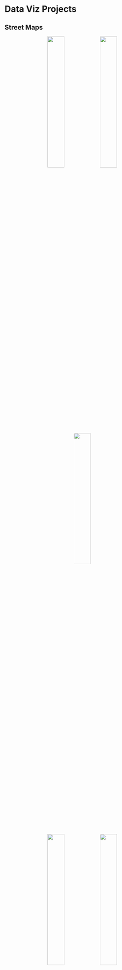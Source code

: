 # Data Viz Projects

## Street Maps

<p align="center">
  <img src="Street Maps/images/glasgow.png" width="33%">
  <img src="Street Maps/images/edinburgh.png" width="33%">
  <img src="Street Maps/images/banbury.png" width="33%">
</p>

<p align="center">
  <img src="Street Maps/images/lancaster.png" width="33%">
  <img src="Street Maps/images/armadale.png" width="33%">
  <img src="Street Maps/images/st_andrews.png" width="33%">
</p>

## Nobel Prize Laureates

<p align="center">
  <img src="Nobel Prize Laureates/images/nobel_light_mode.png" width="80%">
</p>


## Typography Cartography (Map of Scotland)

<p align="center">
  <img src="Typography Cartography/images/typography-cartography.png" width="80%">
</p>


## Lemur Family Tree

<p align="center">
  <img src="Lemur Family Tree/images/lemur-family-tree.png" width="80%">
</p>


## Poetry

<p align="center">
  <img src="Poetry/images/still-i-rise.png" width="80%">
</p>


## Reading Shelf

<p align="center">
  <img src="Reading Shelf/images/reading-shelf.png" width="80%">
</p>


## Forest of Bowland

<p align="center">
  <img src="Forest of Bowland/images/forest-of-bowland.png" width="80%">
</p>


## Sea Surface Temperatures

<p align="center">
  <img src="ESA Little Pictures/esa-little-pictures.png" width="80%">
</p>


## Heatmap Blanket Knitting Pattern

<p align="center">
  <img src="Heatmap Blanket Pattern/images/heatmap-blanket-pattern.png" width="80%">
</p>


## London Marathon

<p align="center">
  <img src="London Marathon/images/london-marathon.jpg" width="80%">
</p>


## #TidyTuesday Wrapped

<p align="center">
  <img src="TidyTuesday Wrapped/images/tidytuesday-wrapped-2023.png" width="80%">
</p>

<p align="center">
  <img src="TidyTuesday Wrapped/images/tidytuesday-wrapped-2022.png" width="80%">
</p>


## Western States 100

<p align="center">
  <img src="Western States 100/western-states-100.jpg" width="80%">
</p>
